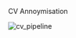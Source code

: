 CV Annoymisation

![cv_pipeline](https://github.com/JinCoreana/dei_hackathon_2023/assets/113779287/ef5bae04-e225-43b8-8e2b-486d4d14d5dc)
